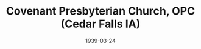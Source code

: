 ---
date: &id001 1939-03-24
end_date: null
location:
  address: 2009 Crescent Drive
  city: Cedar Falls
  state: IA
minister:
- end: 1947-01-01
  name: Edward Wybenga
  start: 1939-01-01
  type: Pastor
- end: 1956-01-01
  name: Oscar Holkeboer
  start: 1947-01-01
  type: Pastor
- end: 1961-01-01
  name: George Haney
  start: 1957-01-01
  type: Pastor
- end: 1965-01-01
  name: Sal Solis
  start: 1962-01-01
  type: Pastor
- end: 1968-01-01
  name: William Shell
  start: 1966-01-01
  type: Pastor
- end: 1972-01-01
  name: Eugene Williams
  start: 1969-01-01
  type: Pastor
- end: 1978-01-01
  name: George Hall
  start: 1973-01-01
  type: Pastor
- end: 1984-01-01
  name: Robert W. Eckardt
  start: 1978-01-01
  type: Pastor
- end: 1990-01-01
  name: William Acker
  start: 1984-01-01
  type: Pastor
- end: 1996-01-01
  name: Jude Reardon
  start: 1992-01-01
  type: Pastor
- end: 2000-01-01
  name: William Bomer
  start: 1997-01-01
  type: Pastor
- end: 2008-01-01
  name: Stephen Oharek
  start: 2001-01-01
  type: Pastor
- end: 2014-01-01
  name: Andrew Cheatham
  start: 2008-01-01
  type: Pastor
- end: null
  name: Michael J. Kearney
  start: 2015-01-01
  type: MISSING
- end: 1982-01-01
  name: John Boyd
  start: 1980-01-01
  type: Associate Pastor
- end: 1982-01-01
  name: Larry Wilson
  start: 1981-01-01
  type: Associate Pastor
ministers:
- Edward Wybenga
- Oscar Holkeboer
- George Haney
- Sal Solis
- William Shell
- Eugene Williams
- George Hall
- Robert W. Eckardt
- William Acker
- Jude Reardon
- William Bomer
- Stephen Oharek
- Andrew Cheatham
- Michael J. Kearney
- John Boyd
- Larry Wilson
name: Covenant Presbyterian Church, OPC
names:
- end: 1975-01-01
  name: Christ Church of Cedarloo, OPC
  start: 1939-03-24
- end: 1989-01-01
  name: Cedarloo Presbyterian Church, OPC
  start: 1975-01-01
- end: null
  name: Covenant Presbyterian Church, OPC
  start: 1998-07-17
origination_date: *id001
raw_data: "IA Cedar Falls\nCovenant Presbyterian Church, OPC  (March 24, 1939\u2013\
  \ )\n(from 1939 to 1975 Christ Church of Cedarloo, OPC)\n(from 1975 to 1989 Cedarloo\
  \ Presbyterian Church, OPC)\n(reverted to Mission status 1996; Reconstituted particular\
  \ church July 17, 1998)\n2009 Crescent Drive\nPastors: Edward Wybenga, 1939\u2013\
  47\nOscar Holkeboer, 1947\u201356\nGeorge Haney, 1957\u201361\nSal Solis, 1962\u2013\
  65\nWilliam Shell, 1966\u201368\nEugene Williams, 1969\u201372\nGeorge Hall, 1973\u2013\
  78\nRobert W. Eckardt, 1978\u201384\nWilliam Acker, 1984\u201390\nJude Reardon,\
  \ 1992\u201396\nWilliam Bomer, 1997\u20132000\nStephen Oharek, 2001\u20138\nAndrew\
  \ Cheatham, 2008\u201314\nMichael J. Kearney, 2015\u2013\nAssoc. Pastors:  John\
  \ Boyd, 1980\u201382\nLarry Wilson, 1981\u201382"
received_from: null
states:
- IA
status:
  active: true
  end_date: null
  reason: null
  received_from: null
  withdrawal_to: null
title: Covenant Presbyterian Church, OPC (Cedar Falls IA)
year_established:
- 1939

---